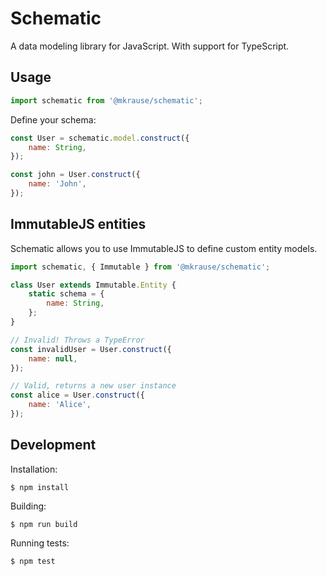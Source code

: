 
# Schematic

A data modeling library for JavaScript. With support for TypeScript.


## Usage

```js
import schematic from '@mkrause/schematic';
```

Define your schema:

```js
const User = schematic.model.construct({
    name: String,
});
```

```js
const john = User.construct({
    name: 'John',
});
```


## ImmutableJS entities

Schematic allows you to use ImmutableJS to define custom entity models.

```js
import schematic, { Immutable } from '@mkrause/schematic';

class User extends Immutable.Entity {
    static schema = {
        name: String,
    };
}

// Invalid! Throws a TypeError
const invalidUser = User.construct({
    name: null,
});

// Valid, returns a new user instance
const alice = User.construct({
    name: 'Alice',
});
```


## Development

Installation:

    $ npm install

Building:

    $ npm run build

Running tests:

    $ npm test
